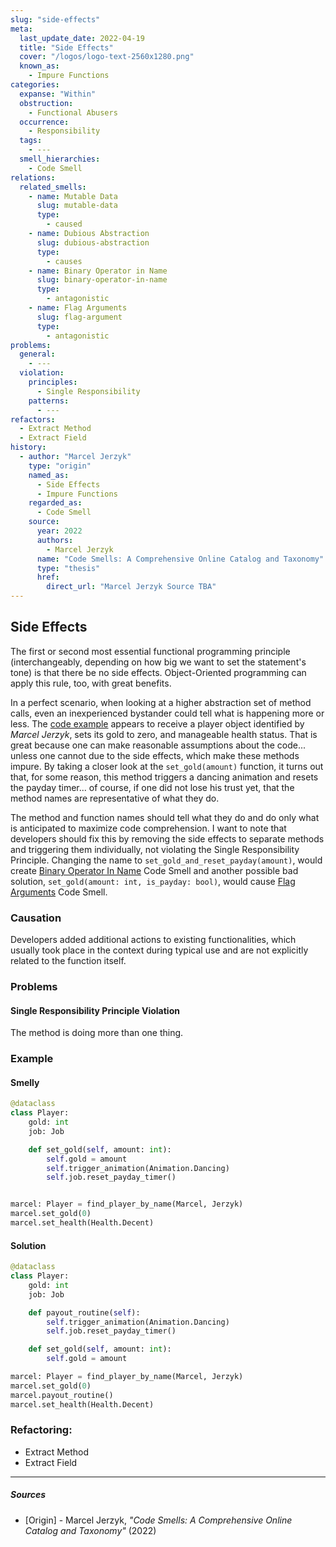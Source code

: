 ```yaml
---
slug: "side-effects"
meta:
  last_update_date: 2022-04-19
  title: "Side Effects"
  cover: "/logos/logo-text-2560x1280.png"
  known_as:
    - Impure Functions
categories:
  expanse: "Within"
  obstruction:
    - Functional Abusers
  occurrence:
    - Responsibility
  tags:
    - ---
  smell_hierarchies:
    - Code Smell
relations:
  related_smells:
    - name: Mutable Data
      slug: mutable-data
      type:
        - caused
    - name: Dubious Abstraction
      slug: dubious-abstraction
      type:
        - causes
    - name: Binary Operator in Name
      slug: binary-operator-in-name
      type:
        - antagonistic
    - name: Flag Arguments
      slug: flag-argument
      type:
        - antagonistic
problems:
  general:
    - ---
  violation:
    principles:
      - Single Responsibility
    patterns:
      - ---
refactors:
  - Extract Method
  - Extract Field
history:
  - author: "Marcel Jerzyk"
    type: "origin"
    named_as:
      - Side Effects
      - Impure Functions
    regarded_as:
      - Code Smell
    source:
      year: 2022
      authors:
        - Marcel Jerzyk
      name: "Code Smells: A Comprehensive Online Catalog and Taxonomy"
      type: "thesis"
      href:
        direct_url: "Marcel Jerzyk Source TBA"
---
```


## Side Effects

The first or second most essential functional programming principle (interchangeably, depending on how big we want to set the statement's tone) is that there be no side effects. Object-Oriented programming can apply this rule, too, with great benefits.

In a perfect scenario, when looking at a higher abstraction set of method calls, even an inexperienced bystander could tell what is happening more or less. The [code example](#example) appears to receive a player object identified by _Marcel Jerzyk_, sets its gold to zero, and manageable health status. That is great because one can make reasonable assumptions about the code... unless one cannot due to the side effects, which make these methods impure. By taking a closer look at the `set_gold(amount)` function, it turns out that, for some reason, this method triggers a dancing animation and resets the payday timer... of course, if one did not lose his trust yet, that the method names are representative of what they do.

The method and function names should tell what they do and do only what is anticipated to maximize code comprehension. I want to note that developers should fix this by removing the side effects to separate methods and triggering them individually, not violating the Single Responsibility Principle. Changing the name to `set_gold_and_reset_payday(amount)`, would create [Binary Operator In Name](./binary-operator-in-name.md) Code Smell and another possible bad solution, `set_gold(amount: int, is_payday: bool)`, would cause [Flag Arguments](./flag-argument.md) Code Smell.


### Causation

Developers added additional actions to existing functionalities, which usually took place in the context during typical use and are not explicitly related to the function itself.

### Problems

#### **Single Responsibility Principle Violation**

The method is doing more than one thing.

### Example

<div class="example-block">

#### Smelly

```py
@dataclass
class Player:
    gold: int
    job: Job

    def set_gold(self, amount: int):
        self.gold = amount
        self.trigger_animation(Animation.Dancing)
        self.job.reset_payday_timer()


marcel: Player = find_player_by_name(Marcel, Jerzyk)
marcel.set_gold(0)
marcel.set_health(Health.Decent)
```

#### Solution

```py
@dataclass
class Player:
    gold: int
    job: Job

    def payout_routine(self):
        self.trigger_animation(Animation.Dancing)
        self.job.reset_payday_timer()

    def set_gold(self, amount: int):
        self.gold = amount

marcel: Player = find_player_by_name(Marcel, Jerzyk)
marcel.set_gold(0)
marcel.payout_routine()
marcel.set_health(Health.Decent)
```

</div>

### Refactoring:

- Extract Method
- Extract Field

---

##### Sources

- [Origin] - Marcel Jerzyk, _"Code Smells: A Comprehensive Online Catalog and Taxonomy"_ (2022)
